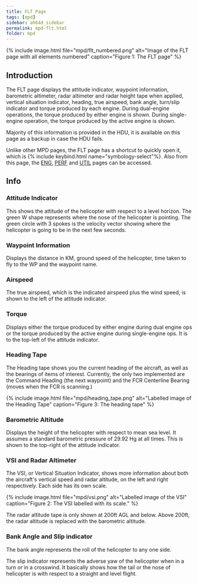 ```yaml
---
title: FLT Page
tags: [mpd]
sidebar: ah64d_sidebar
permalink: mpd-flt.html
folder: mpd
---
```


{% include image.html file="mpd/flt_numbered.png" alt="Image of the FLT page with all elements numbered" caption="Figure 1: The FLT page" %}


## Introduction

The FLT page displays the attitude indicator, waypoint information, barometric altimeter, radar altimeter and radar height tape when applied, vertical situation indicator, heading, true airspeed, bank angle, turn/slip indicator and torque produced by each engine. During dual-engine operations, the torque produced by either engine is shown. During single-engine operation, the torque produced by the active engine is shown.

Majority of this information is provided in the HDU, it is available on this page as a backup in case the HDU fails.

Unlike other MPD pages, the FLT page has a shortcut to quickly open it, which is {% include keybind.html name="symbology-select"%}. Also from this page, the [ENG](./mpd-eng), [PERF](./mpd-perf) and [UTIL](/mpd-util) pages can be accessed.

## Info

### Attitude Indicator

This shows the attitude of the helicopter with respect to a level horizon. The green W shape represents where the nose of the helicopter is pointing. The green circle with 3 spokes is the velocity vector showing where the helicopter is going to be in the next few seconds.

### Waypoint Information

Displays the distance in KM, ground speed of the helicopter, time taken to fly to the WP and the waypoint name.

### Airspeed

The true airspeed, which is the indicated airspeed plus the wind speed, is shown to the left of the attitude indicator.

### Torque

Displays either the torque produced by either engine during dual engine ops or the torque produced by the active engine during single-engine ops. It is to the top-left of the attitude indicator.

### Heading Tape

The Heading tape shows you the current heading of the aircraft, as well as the bearings of items of interest. Currently, the only two implemented are the Command Heading (the next waypoint) and the FCR Centerline Bearing (moves when the FCR is scanning.)

{% include image.html file="mpd/heading_tape.png" alt="Labelled image of the Heading Tape" caption="Figure 3: The heading tape" %}

### Barometric Altitude

Displays the height of the helicopter with respect to mean sea level. It assumes a standard barometric pressure of 29.92 Hg at all times. This is shown to the top-right of the attitude indicator.

### VSI and Radar Altimeter

The VSI, or Vertical Situation Indicator, shows more information about both the aircraft's vertical speed and radar altitude, on the left and right respectively. Each side has its own scale.

{% include image.html file="mpd/vsi.png" alt="Labelled image of the VSI" caption="Figure 2: The VSI labelled with its scale." %}

The radar altitude tape is only shown at 200ft AGL and below. Above 200ft, the radar altitude is replaced with the barometric altitude.

### Bank Angle and Slip indicator

The bank angle represents the roll of the helicopter to any one side.

The slip indicator represents the adverse yaw of the helicopter when in a turn or in a crosswind. It basically shows how the tail or the nose of helicopter is with respect to a straight and level flight.
